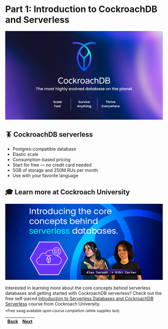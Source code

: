 # Part 1: Introduction to CockroachDB and Serverless

![CockroachDB: The most highly evolved database on the planet](assets/0.png)

## 🪳 CockroachDB serverless

- Postgres-compatible database
- Elastic scale
- Consumption-based pricing
- Start for free — no credit card needed
- 5GB of storage and 250M RUs per month
- Use with your favorite language

## 🎓 Learn more at Cockroach University

[![Introducing the core concepts behind serverless database.](assets/cru-intro-to-serverless-databases.png)][intro-to-serverless-course]

Interested in learning more about the core concepts behind serverless databases and getting started with CockroachDB serverless? Check out the free self-paced [Introduction to Serverless Databases and CockroachDB Serverless][intro-to-serverless-course] course from Cockroach University.
<br /><sub>\*Free swag available upon course completion (while supplies last).</sub>

| [Back](../README.md) | [Next](part-2.md) |
| -------------------- | ----------------- |

[intro-to-serverless-course]: https://university.cockroachlabs.com/courses/course-v1:crl+intro-to-serverless+self-paced/about?utm_source=hackathon&utm_medium=event-hackathon-2023&utm_content=cu-course-cu-intro-to-serverless-course

